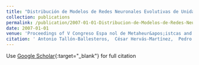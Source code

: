 ```yaml
---
title: "Distribución de Modelos de Redes Neuronales Evolutivas de Unidades Producto para Clasificación"
collection: publications
permalink: /publication/2007-01-01-Distribucion-de-Modelos-de-Redes-Neuronales-Evolutivas-de-Unidades-Producto-para-Clasificacion
date: 2007-01-01
venue: 'Proceedings of V Congreso Espa nol de Metaheur&apos;istcas and Algoritmos Evolutivos y Bioinspirados (MAEB 2007)'
citation: ' Antonio Tallón-Ballesteros,  César Hervás-Martínez,  Pedro Antonio Gutiérrez,  P. Jimenez, &quot;Distribución de Modelos de Redes Neuronales Evolutivas de Unidades Producto para Clasificación.&quot; Proceedings of V Congreso Espa nol de Metaheur&amp;apos;istcas and Algoritmos Evolutivos y Bioinspirados (MAEB 2007), 2007, pp. 151--158.'
---
```

Use [Google Scholar](https://scholar.google.com/scholar?q=Distribuci&#x27;on+de+Modelos+de+Redes+Neuronales+Evolutivas+de+Unidades+Producto+para+Clasificaci&#x27;on){:target="_blank"} for full citation